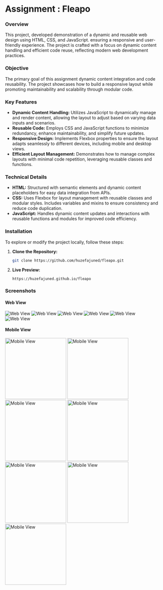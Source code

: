 # Assignment : Fleapo

### Overview

This project, developed demonstration of a dynamic and reusable web design using HTML, CSS, and JavaScript. ensuring a responsive and user-friendly experience. The project is crafted with a focus on dynamic content handling and efficient code reuse, reflecting modern web development practices.

### Objective

The primary goal of this assignment dynamic content integration and code reusability. The project showcases how to build a responsive layout while promoting maintainability and scalability through modular code.

### Key Features

- **Dynamic Content Handling:** Utilizes JavaScript to dynamically manage and render content, allowing the layout to adjust based on varying data inputs and scenarios.
- **Reusable Code:** Employs CSS and JavaScript functions to minimize redundancy, enhance maintainability, and simplify future updates.
- **Responsive Design:** Implements Flexbox properties to ensure the layout adapts seamlessly to different devices, including mobile and desktop views.
- **Efficient Layout Management:** Demonstrates how to manage complex layouts with minimal code repetition, leveraging reusable classes and functions.

### Technical Details

- **HTML:** Structured with semantic elements and dynamic content placeholders for easy data integration from APIs.
- **CSS:** Uses Flexbox for layout management with reusable classes and modular styles. Includes variables and mixins to ensure consistency and reduce code duplication.
- **JavaScript:** Handles dynamic content updates and interactions with reusable functions and modules for improved code efficiency.



### Installation

To explore or modify the project locally, follow these steps:

1. **Clone the Repository:**

   ```bash
   git clone https://github.com/huzefajuned/fleapo.git
   ```

2. **Live Preview:**

   ```
   https://huzefajuned.github.io/fleapo
   ```



### Screenshots

#### Web View

![Web View](screenshots/desktop1.png)
![Web View](screenshots/desktop2.png)
![Web View](screenshots/desktop3.png)
![Web View](screenshots/desktop4.png)
![Web View](screenshots/desktop5.png)
![Web View](screenshots/desktop6.png)


#### Mobile View

<img src="screenshots/mobile1.png" alt="Mobile View" width="200" />
<img src="screenshots/mobile2.png" alt="Mobile View" width="200" />
<img src="screenshots/mobile3.png" alt="Mobile View" width="200" />
<img src="screenshots/mobile4.png" alt="Mobile View" width="200" />
<img src="screenshots/mobile5.png" alt="Mobile View" width="200" />
<img src="screenshots/mobile6.png" alt="Mobile View" width="200" />
<img src="screenshots/mobile7.png" alt="Mobile View" width="200" />

